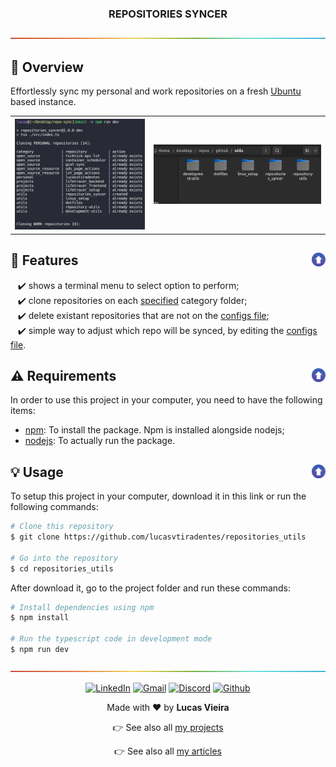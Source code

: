 <a name="TOC"></a>

<h3 align="center">
  REPOSITORIES SYNCER
</h3>

<a href="#"><img src="./.github/images/divider.png" /></a>

## :trumpet: Overview

Effortlessly sync my personal and work repositories on a fresh [Ubuntu](https://ubuntu.com) based instance.

<div align="center">
  <table>
    <tr>
      <th>
        <a href="#"><img src="./.github/images/demo.png" /></a>
      </th>
      <th>
        <a href="#"><img src="./.github/images/demo_p2.png" /></a>
      </th>
    </tr>
  </table>
</div>

## :dart: Features<a href="#TOC"><img align="right" src="./.github/images/up_arrow.png" width="22"></a>

&nbsp;&nbsp;&nbsp;✔️ shows a terminal menu to select option to perform;<br>
&nbsp;&nbsp;&nbsp;✔️ clone repositories on each [specified](./src/configs/categories.ts) category folder;<br>
&nbsp;&nbsp;&nbsp;✔️ delete existant repositories that are not on the [configs file](./src/configs/repositories.ts);<br>
&nbsp;&nbsp;&nbsp;✔️ simple way to adjust which repo will be synced, by editing the [configs file](./src/configs/repositories.ts).<br>

## :warning: Requirements<a href="#TOC"><img align="right" src="./.github/images/up_arrow.png" width="22"></a>

In order to use this project in your computer, you need to have the following items:

- [npm](https://www.npmjs.com/): To install the package. Npm is installed alongside nodejs;
- [nodejs](https://nodejs.org/en/): To actually run the package.

## :bulb: Usage<a href="#TOC"><img align="right" src="./.github/images/up_arrow.png" width="22"></a>


To setup this project in your computer, download it in this link or run the following commands:

```bash
# Clone this repository
$ git clone https://github.com/lucasvtiradentes/repositories_utils

# Go into the repository
$ cd repositories_utils
```

After download it, go to the project folder and run these commands:

```bash
# Install dependencies using npm
$ npm install

# Run the typescript code in development mode
$ npm run dev
```

<a href="#"><img src="./.github/images/divider.png" /></a>

<div align="center">
  <p>
    <a target="_blank" href="https://www.linkedin.com/in/lucasvtiradentes/"><img src="https://img.shields.io/badge/-linkedin-blue?logo=Linkedin&logoColor=white" alt="LinkedIn"></a>
    <a target="_blank" href="mailto:lucasvtiradentes@gmail.com"><img src="https://img.shields.io/badge/gmail-red?logo=gmail&logoColor=white" alt="Gmail"></a>
    <a target="_blank" href="https://discord.com/users/262326726892191744"><img src="https://img.shields.io/badge/discord-5865F2?logo=discord&logoColor=white" alt="Discord"></a>
    <a target="_blank" href="https://github.com/lucasvtiradentes/"><img src="https://img.shields.io/badge/github-gray?logo=github&logoColor=white" alt="Github"></a>
  </p>
  <p>Made with ❤️ by <strong>Lucas Vieira</strong></p>
  <p>👉 See also all <a href="https://github.com/lucasvtiradentes/lucasvtiradentes/blob/master/portfolio/PROJECTS.md#TOC">my projects</a></p>
  <p>👉 See also all <a href="https://github.com/lucasvtiradentes/my-tutorials#readme">my articles</a></p>
</div>